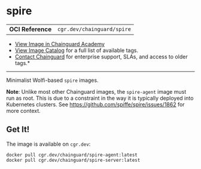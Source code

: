 <!--monopod:start-->
# spire
| | |
| - | - |
| **OCI Reference** | `cgr.dev/chainguard/spire` |


* [View Image in Chainguard Academy](https://edu.chainguard.dev/chainguard/chainguard-images/reference/spire/overview/)
* [View Image Catalog](https://console.enforce.dev/images/catalog) for a full list of available tags.
* [Contact Chainguard](https://www.chainguard.dev/chainguard-images) for enterprise support, SLAs, and access to older tags.*

---
<!--monopod:end-->

Minimalist Wolfi-based `spire` images.

**Note**: Unlike most other Chainguard images, the `spire-agent` image must run as root.
This is due to a constraint in the way it is typically deployed into Kubernetes clusters.
See https://github.com/spiffe/spire/issues/1862 for more context.

## Get It!

The image is available on `cgr.dev`:

```
docker pull cgr.dev/chainguard/spire-agent:latest
docker pull cgr.dev/chainguard/spire-server:latest
```
